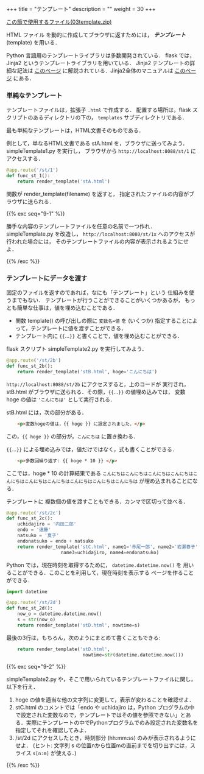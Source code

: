 +++
title = "テンプレート"
description = ""
weight = 30
+++

[この節で使用するファイル(03template.zip)](03template.zip)

HTML ファイル を動的に作成してブラウザに返すためには，
___テンプレート___ (template) を用いる．

Python 言語用のテンプレートライブラリは多数開発されている．
flask では，Jinja2 というテンプレートライブラリを用いている．
Jinja2 テンプレートの詳細な記法は 
[このページ](https://jinja.palletsprojects.com/en/3.0.x/templates)
に解説されている．Jinja2全体のマニュアルは
[このページ](https://jinja.palletsprojects.com/en/3.0.x/)
にある．

### 単純なテンプレート

テンプレートファイルは，拡張子 `.html` で作成する．
配置する場所は，flask スクリプトのあるディレクトリの下の，
`templates` サブディレクトリである．

最も単純なテンプレートは，HTML文書そのものである．

例として，単なるHTML文書である stA.html を，ブラウザに送ってみよう．
simpleTemplate1.py を実行し，
ブラウザから `http://localhost:8088/st/1` にアクセスする．

```python
@app.route('/st/1')
def func_st_1():
    return render_template('stA.html')
```

関数が render_template(filename) を返すと，
指定されたファイルの内容がブラウザに送られる．

{{% exc seq="9-1" %}}

勝手な内容のテンプレートファイルを任意の名前で一つ作れ．
simpleTemplate.py  を改造し，
`http://localhost:8080/st/1x` へのアクセスが行われた場合には，
そのテンプレートファイルの内容が表示されるようにせよ．

{{% /exc %}}

### テンプレートにデータを渡す

固定のファイルを返すのであれば，なにも「テンプレート」という
仕組みを使うまでもない．
テンプレートが行うことができることがいくつかあるが，
もっとも簡単な仕事は，値を埋め込むことである．

* 関数 template() の呼び出しの際に `変数名=値` を
  (いくつか) 指定することによって，テンプレートに値を渡すことができる．
* テンプレート内に `{{`...`}}` と書くことで，値を埋め込むことができる．

flask スクリプト simpleTemplate2.py を実行してみよう．

```python
@app.route('/st/2b')
def func_st_2b():
    return render_template('stB.html', hoge='こんにちは')
```

`http://localhost:8088/st/2b` にアクセスすると，上のコードが
実行され，
stB.html がブラウザに送られる．その際，`{{`...`}}` の値埋め込みでは，
変数 hoge の値は `'こんにちは'` として実行される．

stB.html には，次の部分がある．

```html
    <p>変数hogeの値は，{{ hoge }} に設定されました．</p>
```

この，`{{ hoge }}` の部分が，`こんにちは` に置き換わる．

`{{`...`}}` による埋め込みでは，値だけではなく，式も書くことができる．

```html
    <p>多数回繰り返す: {{ hoge * 10 }} </p>
```

ここでは，hoge * 10 の計算結果である
`こんにちはこんにちはこんにちはこんにちはこんにちはこんにちはこんにちはこんにちはこんにちはこんにちは` が埋め込まれることになる．

テンプレートに
複数個の値を渡すこともできる．カンマで区切って並べる．

```python
@app.route('/st/2c')
def func_st_2c():
    uchidajiro = '内田二郎'
    endo = '遠藤'
    natsuko = '夏子'
    endonatsuko = endo + natsuko
    return render_template('stC.html', name1='赤尾一郎', name2='岩瀬春子',
                    name3=uchidajiro, name4=endonatsuko)
```

Python では，現在時刻を取得するために， `datetime.datetime.now()` を
用いることができる．このことを利用して，現在時刻を表示する
ページを作ることができる．

```python
import datetime

@app.route('/st/2d')
def func_st_2d():
    now_o = datetime.datetime.now()
    s = str(now_o)
    return render_template('stD.html', nowtime=s)
```

最後の3行は，もちろん，次のようにまとめて書くこともできる:

```python
    return render_template('stD.html',
                            nowtime=str(datetime.datetime.now()))
```

{{% exc seq="9-2" %}}

simpleTemplate2.py や，そこで用いられているテンプレートファイルに関し，
以下を行え．

1. hoge の値を適当な他の文字列に変更して，表示が変わることを確認せよ．
1. stC.html のコメントでは「endo や uchidajiro は，Python プログラムの中で設定された変数なので，テンプレートではその値を参照できない」とある．実際にテンプレートの中でPythonプログラムでのみ設定された変数名を指定してそれを確認してみよ．
1. /st/2d にアクセスしたとき，時刻部分 (hh:mm:ss) のみが表示されるようにせよ．
   (ヒント: 文字列 s の位置nから位置mの直前までを切り出すには，スライス
   `s[n:m]` が使える．)

{{% /exc %}}
